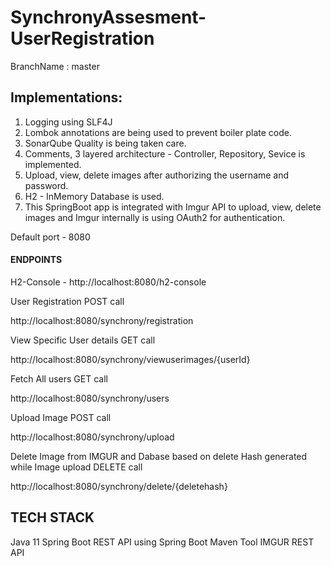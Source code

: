 # SynchronyAssesment-UserRegistration

BranchName : master

## Implementations:
1. Logging using SLF4J 
2. Lombok annotations are being used to prevent boiler plate code.
3. SonarQube Quality is being taken care.
4. Comments, 3 layered architecture - Controller, Repository, Sevice is implemented.
5. Upload, view, delete images after authorizing the username and password.
6. H2 - InMemory Database is used.
7. This SpringBoot app is integrated with Imgur API to upload, view, delete images and Imgur internally is using OAuth2 for authentication.

Default port - 8080

#### ENDPOINTS

H2-Console - http://localhost:8080/h2-console

User Registration POST call

http://localhost:8080/synchrony/registration

View Specific User details GET call

http://localhost:8080/synchrony/viewuserimages/{userId}

Fetch All users GET call

http://localhost:8080/synchrony/users

Upload Image POST call

http://localhost:8080/synchrony/upload

Delete Image from IMGUR and Dabase based on delete Hash generated while Image upload DELETE call

http://localhost:8080/synchrony/delete/{deletehash}

## TECH STACK
Java 11
Spring Boot
REST API using Spring Boot
Maven Tool
IMGUR REST API


